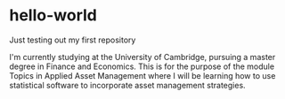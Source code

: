 # hello-world
Just testing out my first repository

I'm currently studying at the University of Cambridge, pursuing a master degree in Finance and Economics. This is for the purpose of the module Topics in Applied Asset Management where I will be learning how to use statistical software to incorporate asset management strategies. 
